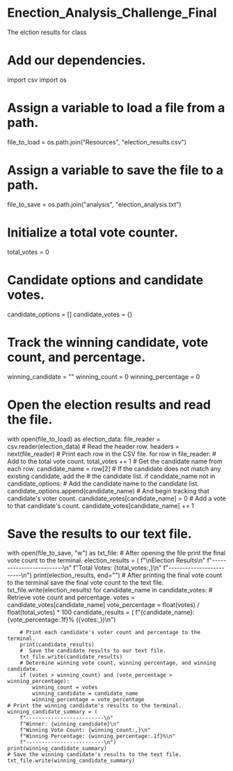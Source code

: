 # Enection_Analysis_Challenge_Final
The elction results for class

# Add our dependencies.
import csv
import os
# Assign a variable to load a file from a path.
file_to_load = os.path.join("Resources", "election_results.csv")
# Assign a variable to save the file to a path.
file_to_save = os.path.join("analysis", "election_analysis.txt")
# Initialize a total vote counter.
total_votes = 0
# Candidate options and candidate votes.
candidate_options = []
candidate_votes = {}
# Track the winning candidate, vote count, and percentage.
winning_candidate = ""
winning_count = 0
winning_percentage = 0
# Open the election results and read the file.
with open(file_to_load) as election_data:
    file_reader = csv.reader(election_data)
    # Read the header row.
    headers = next(file_reader)
    # Print each row in the CSV file.
    for row in file_reader:
        # Add to the total vote count.
        total_votes += 1
        # Get the candidate name from each row.
        candidate_name = row[2]
        # If the candidate does not match any existing candidate, add the
        # the candidate list.
        if candidate_name not in candidate_options:
            # Add the candidate name to the candidate list.
            candidate_options.append(candidate_name)
            # And begin tracking that candidate's voter count.
            candidate_votes[candidate_name] = 0
        # Add a vote to that candidate's count.
        candidate_votes[candidate_name] += 1

# Save the results to our text file.
with open(file_to_save, "w") as txt_file:
    # After opening the file print the final vote count to the terminal.
    election_results = (
        f"\nElection Results\n"
        f"-------------------------\n"
        f"Total Votes: {total_votes:,}\n"
        f"-------------------------\n")
    print(election_results, end="")
    # After printing the final vote count to the terminal save the final vote count to the text file.
    txt_file.write(election_results)
    for candidate_name in candidate_votes:
        # Retrieve vote count and percentage.
        votes = candidate_votes[candidate_name]
        vote_percentage = float(votes) / float(total_votes) * 100
        candidate_results = (
            f"{candidate_name}: {vote_percentage:.1f}% ({votes:,})\n")

        # Print each candidate's voter count and percentage to the terminal.
        print(candidate_results)
        #  Save the candidate results to our text file.
        txt_file.write(candidate_results)
        # Determine winning vote count, winning percentage, and winning candidate.
        if (votes > winning_count) and (vote_percentage > winning_percentage):
            winning_count = votes
            winning_candidate = candidate_name
            winning_percentage = vote_percentage
    # Print the winning candidate's results to the terminal.
    winning_candidate_summary = (
        f"-------------------------\n"
        f"Winner: {winning_candidate}\n"
        f"Winning Vote Count: {winning_count:,}\n"
        f"Winning Percentage: {winning_percentage:.1f}%\n"
        f"-------------------------\n")
    print(winning_candidate_summary)
    # Save the winning candidate's results to the text file.
    txt_file.write(winning_candidate_summary)
